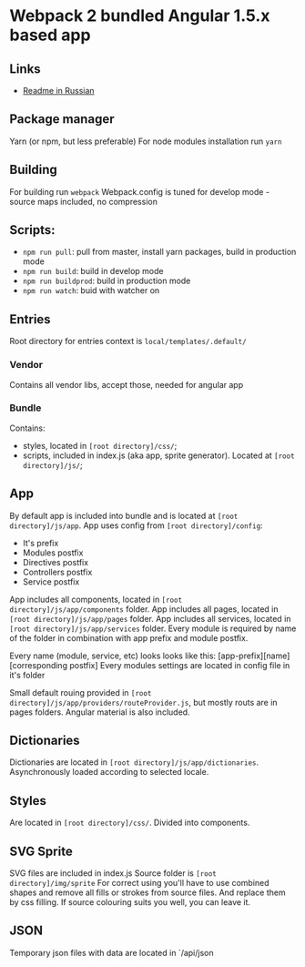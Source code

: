# Webpack 2 bundled Angular 1.5.x based app #

## Links ##
+   [Readme in Russian](/api/readme/readmeRus.md)
## Package manager ##
Yarn (or npm, but less preferable)
For node modules installation run
    `yarn`

## Building ##
For building run
    `webpack`
Webpack.config is tuned for develop mode - source maps included, no compression

##  Scripts:

+   `npm run pull`: pull from master, install yarn packages, build in production mode
+   `npm run build`: build in develop mode
+   `npm run buildprod`: build in production mode
+   `npm run watch`: buid with watcher on

## Entries ##
Root directory for entries context is `local/templates/.default/`

### Vendor ###
Contains all vendor libs, accept those, needed for angular app

### Bundle ###
Contains:
- styles, located in `[root directory]/css/`;
- scripts, included in index.js (aka app, sprite generator). Located at    `[root directory]/js/`;

## App ##
By default app is included into bundle and is located at `[root directory]/js/app`.
App uses config from `[root directory]/config`:
- It's prefix
- Modules postfix
- Directives postfix
- Controllers postfix
- Service postfix


App includes all components, located in `[root directory]/js/app/components` folder.
App includes all pages, located in `[root directory]/js/app/pages` folder.
App includes all services, located in `[root directory]/js/app/services` folder.
Every module is required by name of the folder in combination with app prefix and module postfix.

Every name (module, service, etc) looks looks like this:
    [app-prefix][name][corresponding postfix]
Every modules settings are located in config file in it's folder

Small default rouing provided in `[root directory]/js/app/providers/routeProvider.js`, but mostly routs are in pages folders.
Angular material is also included.

## Dictionaries ##
Dictionaries are located in `[root directory]/js/app/dictionaries`. Asynchronously loaded according to selected locale.

## Styles ##
Are located in `[root directory]/css/`.
Divided into components.
## SVG Sprite ##
SVG files are included in index.js
Source folder is `[root directory]/img/sprite`
For correct using you'll have to use combined shapes and remove all fills or strokes from source files. And replace them by css filling. If source colouring suits you well, you can leave it.
## JSON ##
Temporary json files with data are located in `/api/json





